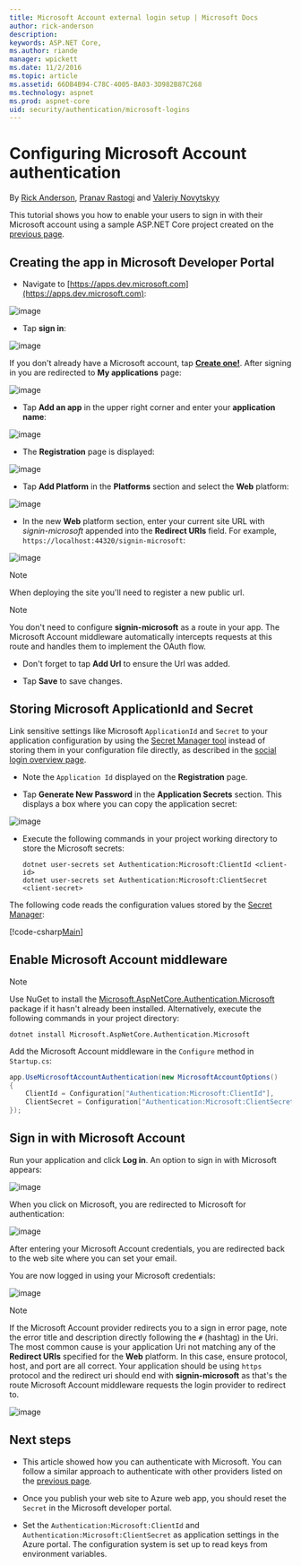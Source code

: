 ```yaml
---
title: Microsoft Account external login setup | Microsoft Docs
author: rick-anderson
description: 
keywords: ASP.NET Core,
ms.author: riande
manager: wpickett
ms.date: 11/2/2016
ms.topic: article
ms.assetid: 66DB4B94-C78C-4005-BA03-3D982B87C268
ms.technology: aspnet
ms.prod: aspnet-core
uid: security/authentication/microsoft-logins
---
```

# Configuring Microsoft Account authentication

<a name=security-authentication-microsoft-logins></a>

By [Rick Anderson](https://twitter.com/RickAndMSFT), [Pranav Rastogi](https://github.com/rustd) and [Valeriy Novytskyy](https://github.com/01binary)

This tutorial shows you how to enable your users to sign in with their Microsoft account using a sample ASP.NET Core project created on the [previous page](sociallogins.md).

## Creating the app in Microsoft Developer Portal

* Navigate to [https://apps.dev.microsoft.com](https://apps.dev.microsoft.com):

![image](sociallogins/_static/MicrosoftDev.png)

* Tap **sign in**:

![image](sociallogins/_static/MicrosoftDevLogin.png)

If you don't already have a Microsoft account, tap **[Create one!](https://signup.live.com/signup?wa=wsignin1.0&rpsnv=13&ct=1478151035&rver=6.7.6643.0&wp=SAPI_LONG&wreply=https%3a%2f%2fapps.dev.microsoft.com%2fLoginPostBack&id=293053&aadredir=1&contextid=D70D4F21246BAB50&bk=1478151036&uiflavor=web&uaid=f0c3de863a914c358b8dc01b1ff49e85&mkt=EN-US&lc=1033&lic=1)**. After signing in you are redirected to **My applications** page:

![image](sociallogins/_static/MicrosoftDevApps.png)

* Tap **Add an app** in the upper right corner and enter your **application name**:

![image](sociallogins/_static/MicrosoftDevAppCreate.png)

* The **Registration** page is displayed:

![image](sociallogins/_static/MicrosoftDevAppReg.png)

* Tap **Add Platform** in the **Platforms** section and select the **Web** platform:

![image](sociallogins/_static/MicrosoftDevAppPlatform.png)

* In the new **Web** platform section, enter your current site URL with *signin-microsoft* appended into the **Redirect URIs** field. For example, `https://localhost:44320/signin-microsoft`:

![image](sociallogins/_static/MicrosoftRedirectUri.png)
  
  > [!NOTE]
  > When deploying the site you'll need to register a new public url.

  > [!NOTE]
  > You don't need to configure **signin-microsoft** as a route in your app. The Microsoft Account middleware automatically intercepts requests at this route and handles them to implement the OAuth flow.

* Don't forget to tap **Add Url** to ensure the Url was added.

* Tap **Save** to save changes.

## Storing Microsoft ApplicationId and Secret

Link sensitive settings like Microsoft `ApplicationId` and `Secret` to your application configuration by using the [Secret Manager tool](../app-secrets.md) instead of storing them in your configuration file directly, as described in the [social login overview page](sociallogins.md).

* Note the `Application Id` displayed on the **Registration** page.

* Tap **Generate New Password** in the **Application Secrets** section. This displays a box where you can copy the application secret:

![image](sociallogins/_static/MicrosoftDevPassword.png)

* Execute the following commands in your project working directory to store the Microsoft secrets:

  <!-- literal_block {"ids": [], "xml:space": "preserve"} -->

  ```
  dotnet user-secrets set Authentication:Microsoft:ClientId <client-id>
  dotnet user-secrets set Authentication:Microsoft:ClientSecret <client-secret>
     ```

The following code reads the configuration values stored by the [Secret Manager](../app-secrets.md#security-app-secrets):

[!code-csharp[Main](../../common/samples/WebApplication1/Startup.cs?highlight=11&range=20-36)]

## Enable Microsoft Account middleware

> [!NOTE]
> Use NuGet to install the [Microsoft.AspNetCore.Authentication.Microsoft](https://www.nuget.org/packages/Microsoft.AspNetCore.Authentication.MicrosoftAccount) package if it hasn't already been installed. Alternatively, execute the following commands in your project directory:
>
> `dotnet install Microsoft.AspNetCore.Authentication.Microsoft`

Add the Microsoft Account middleware in the `Configure` method in `Startup.cs`:

```csharp
app.UseMicrosoftAccountAuthentication(new MicrosoftAccountOptions()
{
    ClientId = Configuration["Authentication:Microsoft:ClientId"],
    ClientSecret = Configuration["Authentication:Microsoft:ClientSecret"]
});
```

## Sign in with Microsoft Account

Run your application and click **Log in**. An option to sign in with Microsoft appears:

![image](sociallogins/_static/DoneMicrosoft.png)

When you click on Microsoft, you are redirected to Microsoft for authentication:

![image](sociallogins/_static/MicrosoftLogin.png)

After entering your Microsoft Account credentials, you are redirected back to the web site where you can set your email.

You are now logged in using your Microsoft credentials:

![image](sociallogins/_static/Done.png)

> [!NOTE]
> If the Microsoft Account provider redirects you to a sign in error page, note the error title and description directly following the `#` (hashtag) in the Uri. The most common cause is your application Uri not matching any of the **Redirect URIs** specified for the **Web** platform. In this case, ensure protocol, host, and port are all correct. Your application should be using `https` protocol and the redirect uri should end with **signin-microsoft** as that's the route Microsoft Account middleware requests the login provider to redirect to.

![image](sociallogins/_static/MicrosoftLoginError.png)

## Next steps

* This article showed how you can authenticate with Microsoft. You can follow a similar approach to authenticate with other providers listed on the [previous page](sociallogins.md).

* Once you publish your web site to Azure web app, you should reset the `Secret` in the Microsoft developer portal.

* Set the `Authentication:Microsoft:ClientId` and `Authentication:Microsoft:ClientSecret` as application settings in the Azure portal. The configuration system is set up to read keys from environment variables.